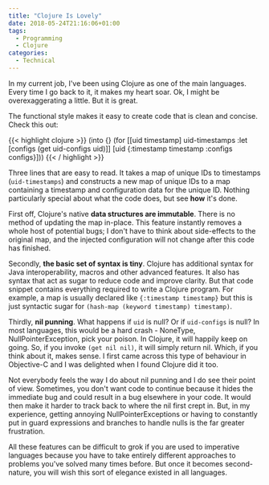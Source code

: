 ```yaml
---
title: "Clojure Is Lovely"
date: 2018-05-24T21:16:06+01:00
tags:
  - Programming
  - Clojure
categories:
  - Technical
---
```


In my current job, I've been using Clojure as one of the main languages. Every time I go back to it, it makes my heart soar. Ok, I might be overexaggerating a little. But it is great.

<!--more-->

The functional style makes it easy to create code that is clean and concise. Check this out:

{{< highlight clojure >}}
(into {} (for [[uid timestamp] uid-timestamps
                :let [configs (get uid-configs uid)]]
           [uid {:timestamp timestamp :configs configs}]))
{{< / highlight >}}

Three lines that are easy to read. It takes a map of unique IDs to timestamps (`uid-timestamps`) and constructs a new map of unique IDs to a map containing a timestamp and configuration data for the unique ID. Nothing particularly special about what the code does, but see **how** it's done.

First off, Clojure's native **data structures are immutable**. There is no method of updating the map in-place. This feature instantly removes a whole host of potential bugs; I don't have to think about side-effects to the original map, and the injected configuration will not change after this code has finished. 

Secondly, **the basic set of syntax is tiny**. Clojure has additional syntax for Java interoperability, macros and other advanced features. It also has syntax that act as sugar to reduce code and improve clarity. But that code snippet contains everything required to write a Clojure program. For example, a map is usually declared like `{:timestamp timestamp}` but this is just syntactic sugar for `(hash-map (keyword timestamp) timestamp)`.

Thirdly, **nil punning**. What happens if `uid` is null? Or if `uid-configs` is null? In most languages, this would be a hard crash - NoneType, NullPointerException, pick your poison. In Clojure, it will happily keep on going. So, if you invoke `(get nil nil)`, it will simply return nil. Which, if you think about it, makes sense. I first came across this type of behaviour in Objective-C and I was delighted when I found Clojure did it too. 

Not everybody feels the way I do about nil punning and I do see their point of view. Sometimes, you don't want code to continue because it hides the immediate bug and could result in a bug elsewhere in your code. It would then make it harder to track back to where the nil first crept in. But, in my experience, getting annoying NullPointerExceptions or having to constantly put in guard expressions and branches to handle nulls is the far greater frustration.

All these features can be difficult to grok if you are used to imperative languages because you have to take entirely different approaches to problems you've solved many times before. But once it becomes second-nature, you will wish this sort of elegance existed in all languages.